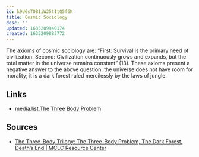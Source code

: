 ```yaml
---
id: k9U6sTOB1iW25tItQ5f6K
title: Cosmic Sociology
desc: ''
updated: 1635209940174
created: 1635209883772
---
```


The axioms of cosmic sociology are: “First: Survival is the primary need of civilization. Second: Civilization continuously grows and expands, but the total matter in the universe remains constant” (13). These axioms present a negative answer to the above question: the universe does not have room for morality; it is a dark forest ruled mercilessly by the laws of jungle.

## Links

* [media.list.The Three Body Problem](../../Media/List/The%20Three%20Body%20Problem.md)

## Sources

* [The Three-Body Trilogy: The Three-Body Problem, The Dark Forest, Death’s End | MCLC Resource Center](https://u.osu.edu/mclc/book-reviews/mingweisong/)
